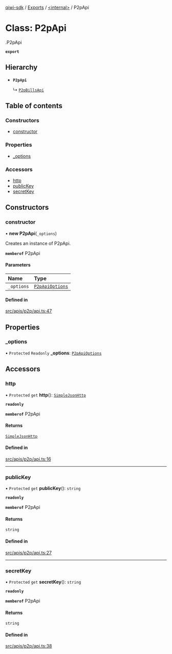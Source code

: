 [qiwi-sdk](../README.md) / [Exports](../modules.md) / [<internal\>](../modules/internal_.md) / P2pApi

# Class: P2pApi

[<internal>](../modules/internal_.md).P2pApi

**`export`**

## Hierarchy

- **`P2pApi`**

  ↳ [`P2pBillsApi`](internal_.P2pBillsApi.md)

## Table of contents

### Constructors

- [constructor](internal_.P2pApi.md#constructor)

### Properties

- [\_options](internal_.P2pApi.md#_options)

### Accessors

- [http](internal_.P2pApi.md#http)
- [publicKey](internal_.P2pApi.md#publickey)
- [secretKey](internal_.P2pApi.md#secretkey)

## Constructors

### constructor

• **new P2pApi**(`_options`)

Creates an instance of P2pApi.

**`memberof`** P2pApi

#### Parameters

| Name | Type |
| :------ | :------ |
| `_options` | [`P2pApiOptions`](../interfaces/QIWI.P2pApiOptions.md) |

#### Defined in

[src/apis/p2p/api.ts:47](https://github.com/AlexXanderGrib/node-qiwi-sdk/blob/1f94fde/src/apis/p2p/api.ts#L47)

## Properties

### \_options

• `Protected` `Readonly` **\_options**: [`P2pApiOptions`](../interfaces/QIWI.P2pApiOptions.md)

## Accessors

### http

• `Protected` `get` **http**(): [`SimpleJsonHttp`](internal_.SimpleJsonHttp.md)

**`readonly`**

**`memberof`** P2pApi

#### Returns

[`SimpleJsonHttp`](internal_.SimpleJsonHttp.md)

#### Defined in

[src/apis/p2p/api.ts:16](https://github.com/AlexXanderGrib/node-qiwi-sdk/blob/1f94fde/src/apis/p2p/api.ts#L16)

___

### publicKey

• `Protected` `get` **publicKey**(): `string`

**`readonly`**

**`memberof`** P2pApi

#### Returns

`string`

#### Defined in

[src/apis/p2p/api.ts:27](https://github.com/AlexXanderGrib/node-qiwi-sdk/blob/1f94fde/src/apis/p2p/api.ts#L27)

___

### secretKey

• `Protected` `get` **secretKey**(): `string`

**`readonly`**

**`memberof`** P2pApi

#### Returns

`string`

#### Defined in

[src/apis/p2p/api.ts:38](https://github.com/AlexXanderGrib/node-qiwi-sdk/blob/1f94fde/src/apis/p2p/api.ts#L38)

